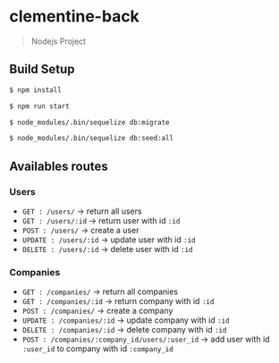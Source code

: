 # clementine-back

> Nodejs Project

## Build Setup

``` bash
$ npm install

$ npm run start

$ node_modules/.bin/sequelize db:migrate

$ node_modules/.bin/sequelize db:seed:all

```

## Availables routes

### Users

* `GET : /users/` -> return all users
* `GET : /users/:id` -> return user with id  `:id`
* `POST : /users/` -> create a user 
* `UPDATE : /users/:id` -> update user with id  `:id`
* `DELETE : /users/:id` -> delete user with id  `:id`

### Companies

* `GET : /companies/` -> return all companies
* `GET : /companies/:id` -> return company with id  `:id`
* `POST : /companies/` -> create a company 
* `UPDATE : /companies/:id` -> update company with id  `:id`
* `DELETE : /companies/:id` -> delete company with id  `:id`
* `POST : /companies/:company_id/users/:user_id` -> add user with id `:user_id` to company with id `:company_id`

